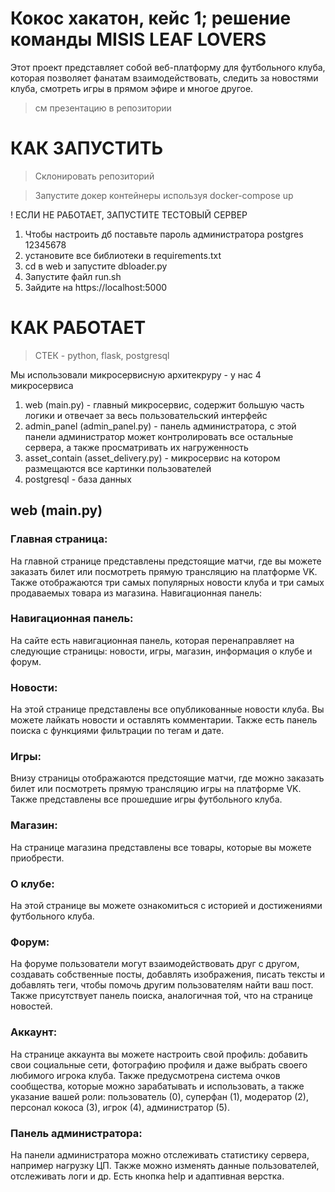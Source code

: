 # Кокос хакатон, кейс 1; решение команды MISIS LEAF LOVERS

Этот проект представляет собой веб-платформу для футбольного клуба, которая позволяет фанатам взаимодействовать, следить за новостями клуба, смотреть игры в прямом эфире и многое другое.

> см презентацию в репозитории


# КАК ЗАПУСТИТЬ

> Склонировать репозиторий

> Запустите докер контейнеры используя docker-compose up 

! ЕСЛИ НЕ РАБОТАЕТ, ЗАПУСТИТЕ ТЕСТОВЫЙ СЕРВЕР 

1. Чтобы настроить дб поставьте пароль администратора postgres 12345678
2. установите все библиотеки в requirements.txt
3. cd в web и запустите dbloader.py
4. Запустите файл run.sh
5. Зайдите на https://localhost:5000

# КАК РАБОТАЕТ

> СТЕК - python, flask, postgresql

Мы использовали микросервисную архитекруру - у нас 4 микросервиса

1. web (main.py) - главный микросервис, содержит большую часть логики и отвечает за весь пользовательский интерфейс
2. admin_panel (admin_panel.py) - панель администратора, с этой панели администратор может контролировать все остальные сервера, а также просматривать их нагруженность
3. asset_contain (asset_delivery.py) - микросервис на котором размещаются все картинки пользователей
4. postgresql - база данных

## web (main.py)
### Главная страница:

На главной странице представлены предстоящие матчи, где вы можете заказать билет или посмотреть прямую трансляцию на платформе VK.
Также отображаются три самых популярных новости клуба и три самых продаваемых товара из магазина.
Навигационная панель:

### Навигационная панель:

На сайте есть навигационная панель, которая перенаправляет на следующие страницы: новости, игры, магазин, информация о клубе и форум.

### Новости:

На этой странице представлены все опубликованные новости клуба.
Вы можете лайкать новости и оставлять комментарии.
Также есть панель поиска с функциями фильтрации по тегам и дате.

### Игры:

Внизу страницы отображаются предстоящие матчи, где можно заказать билет или посмотреть прямую трансляцию игры на платформе VK.
Также представлены все прошедшие игры футбольного клуба.

### Магазин:

На странице магазина представлены все товары, которые вы можете приобрести.

### О клубе:

На этой странице вы можете ознакомиться с историей и достижениями футбольного клуба.

### Форум:

На форуме пользователи могут взаимодействовать друг с другом, создавать собственные посты, добавлять изображения, писать тексты и добавлять теги, чтобы помочь другим пользователям найти ваш пост.
Также присутствует панель поиска, аналогичная той, что на странице новостей.

### Аккаунт:

На странице аккаунта вы можете настроить свой профиль: добавить свои социальные сети, фотографию профиля и даже выбрать своего любимого игрока клуба.
Также предусмотрена система очков сообщества, которые можно зарабатывать и использовать, а также указание вашей роли: пользователь (0), суперфан (1), модератор (2), персонал кокоса (3), игрок (4), администратор (5).

### Панель администратора:

На панели администратора можно отслеживать статистику сервера, например нагрузку ЦП. Также можно изменять данные пользователей, отслеживать логи и др. Есть кнопка help и адаптивная верстка.